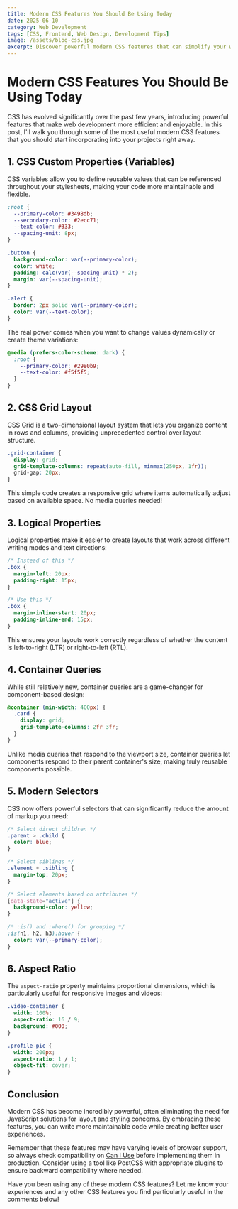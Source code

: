 ```yaml
---
title: Modern CSS Features You Should Be Using Today
date: 2025-06-10
category: Web Development
tags: [CSS, Frontend, Web Design, Development Tips]
image: /assets/blog-css.jpg
excerpt: Discover powerful modern CSS features that can simplify your workflow and help you create more maintainable, responsive designs.
---
```


# Modern CSS Features You Should Be Using Today

CSS has evolved significantly over the past few years, introducing powerful features that make web development more efficient and enjoyable. In this post, I'll walk you through some of the most useful modern CSS features that you should start incorporating into your projects right away.

## 1. CSS Custom Properties (Variables)

CSS variables allow you to define reusable values that can be referenced throughout your stylesheets, making your code more maintainable and flexible.

```css
:root {
  --primary-color: #3498db;
  --secondary-color: #2ecc71;
  --text-color: #333;
  --spacing-unit: 8px;
}

.button {
  background-color: var(--primary-color);
  color: white;
  padding: calc(var(--spacing-unit) * 2);
  margin: var(--spacing-unit);
}

.alert {
  border: 2px solid var(--primary-color);
  color: var(--text-color);
}
```

The real power comes when you want to change values dynamically or create theme variations:

```css
@media (prefers-color-scheme: dark) {
  :root {
    --primary-color: #2980b9;
    --text-color: #f5f5f5;
  }
}
```

## 2. CSS Grid Layout

CSS Grid is a two-dimensional layout system that lets you organize content in rows and columns, providing unprecedented control over layout structure.

```css
.grid-container {
  display: grid;
  grid-template-columns: repeat(auto-fill, minmax(250px, 1fr));
  grid-gap: 20px;
}
```

This simple code creates a responsive grid where items automatically adjust based on available space. No media queries needed!

## 3. Logical Properties

Logical properties make it easier to create layouts that work across different writing modes and text directions:

```css
/* Instead of this */
.box {
  margin-left: 20px;
  padding-right: 15px;
}

/* Use this */
.box {
  margin-inline-start: 20px;
  padding-inline-end: 15px;
}
```

This ensures your layouts work correctly regardless of whether the content is left-to-right (LTR) or right-to-left (RTL).

## 4. Container Queries

While still relatively new, container queries are a game-changer for component-based design:

```css
@container (min-width: 400px) {
  .card {
    display: grid;
    grid-template-columns: 2fr 3fr;
  }
}
```

Unlike media queries that respond to the viewport size, container queries let components respond to their parent container's size, making truly reusable components possible.

## 5. Modern Selectors

CSS now offers powerful selectors that can significantly reduce the amount of markup you need:

```css
/* Select direct children */
.parent > .child {
  color: blue;
}

/* Select siblings */
.element + .sibling {
  margin-top: 20px;
}

/* Select elements based on attributes */
[data-state="active"] {
  background-color: yellow;
}

/* :is() and :where() for grouping */
:is(h1, h2, h3):hover {
  color: var(--primary-color);
}
```

## 6. Aspect Ratio

The `aspect-ratio` property maintains proportional dimensions, which is particularly useful for responsive images and videos:

```css
.video-container {
  width: 100%;
  aspect-ratio: 16 / 9;
  background: #000;
}

.profile-pic {
  width: 200px;
  aspect-ratio: 1 / 1;
  object-fit: cover;
}
```

## Conclusion

Modern CSS has become incredibly powerful, often eliminating the need for JavaScript solutions for layout and styling concerns. By embracing these features, you can write more maintainable code while creating better user experiences.

Remember that these features may have varying levels of browser support, so always check compatibility on [Can I Use](https://caniuse.com/) before implementing them in production. Consider using a tool like PostCSS with appropriate plugins to ensure backward compatibility where needed.

Have you been using any of these modern CSS features? Let me know your experiences and any other CSS features you find particularly useful in the comments below!
